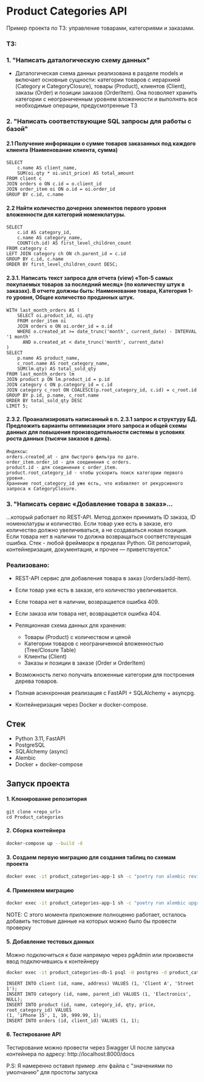 # Product Categories API

Пример проекта по ТЗ: управление товарами, категориями и заказами.

### ТЗ:
### 1. "Написать даталогическую схему данных"
 - Даталогическая схема данных реализована в разделе models и включает основные сущности: категории товаров с иерархией (Category и CategoryClosure), товары (Product), клиентов (Client), заказы (Order) и позиции заказов (OrderItem). Она позволяет хранить категории с неограниченным уровнем вложенности и выполнять все необходимые операции, предусмотренные ТЗ

### 2. "Написать соответствующие SQL запросы для работы с базой"
#### 2.1 Получение информации о сумме товаров заказанных под каждого клиента (Наименование клиента, сумма)
```
SELECT 
    c.name AS client_name,
    SUM(oi.qty * oi.unit_price) AS total_amount
FROM client c
JOIN orders o ON c.id = o.client_id
JOIN order_item oi ON o.id = oi.order_id
GROUP BY c.id, c.name
```
#### 2.2 Найти количество дочерних элементов первого уровня вложенности для категорий номенклатуры.
```
SELECT 
    c.id AS category_id,
    c.name AS category_name,
    COUNT(ch.id) AS first_level_children_count
FROM category c
LEFT JOIN category ch ON ch.parent_id = c.id
GROUP BY c.id, c.name
ORDER BY first_level_children_count DESC;
```
#### 2.3.1. Написать текст запроса для отчета (view) «Топ-5 самых покупаемых товаров за последний месяц» (по количеству штук в заказах). В отчете должны быть: Наименование товара, Категория 1-го уровня, Общее количество проданных штук.
```
WITH last_month_orders AS (
    SELECT oi.product_id, oi.qty
    FROM order_item oi
    JOIN orders o ON oi.order_id = o.id
    WHERE o.created_at >= date_trunc('month', current_date) - INTERVAL '1 month'
      AND o.created_at < date_trunc('month', current_date)
)
SELECT 
    p.name AS product_name,
    c_root.name AS root_category_name,
    SUM(lm.qty) AS total_sold_qty
FROM last_month_orders lm
JOIN product p ON lm.product_id = p.id
JOIN category c ON p.category_id = c.id
JOIN category c_root ON COALESCE(p.root_category_id, c.id) = c_root.id
GROUP BY p.id, p.name, c_root.name
ORDER BY total_sold_qty DESC
LIMIT 5;
```
#### 2.3.2. Проанализировать написанный в п. 2.3.1 запрос и структуру БД. Предложить варианты оптимизации этого запроса и общей схемы данных для повышения производительности системы в условиях роста данных (тысячи заказов в день).
```
Индексы:
orders.created_at - для быстрого фильтра по дате.
order_item.order_id - для соединения с orders.
product.id - для соединения с order_item.
product.root_category_id - чтобы ускорить поиск категории первого уровня.
Хранение root_category_id уже есть, что избавляет от рекурсивного запроса к CategoryClosure.
```

### 3. "Написать сервис «Добавление товара в заказ»...
...который работает по REST-API. Метод должен принимать ID заказа, ID номенклатуры и количество. Если товар уже есть в заказе, его количество должно увеличиваться, а не создаваться новая позиция. Если товара нет в наличии то должна возвращаться соответствующая ошибка. Стек -  любой фреймворк в пределах Python. Git репозиторий, контейнеризация, документация, и прочее — приветствуется."

### Реализовано:
- REST-API сервис для добавления товара в заказ (/orders/add-item).
- Если товар уже есть в заказе, его количество увеличивается.
- Если товара нет в наличии, возвращается ошибка 409.
- Если заказа или товара нет, возвращается ошибка 404.

- Реляционная схема данных для хранения:
  - Товары (Product) с количеством и ценой
  - Категории товаров с неограниченной вложенностью (Tree/Closure Table)
  - Клиенты (Client)
  - Заказы и позиции в заказе (Order и OrderItem)

- Возможность легко получать вложенные категории для построения дерева товаров.
- Полная асинхронная реализация с FastAPI + SQLAlchemy + asyncpg.
- Контейнеризация через Docker и docker-compose.


## Стек
- Python 3.11, FastAPI
- PostgreSQL
- SQLAlchemy (async)
- Alembic
- Docker + docker-compose

## Запуск проекта
#### 1. Клонирование репозитория
```
git clone <repo_url>
cd Product_categories
```

#### 2. Сборка контейнера
```bash
docker-compose up --build -d
```

#### 3. Создаем первую миграцию для создания таблиц по схемам проекта
```bash
docker exec -it product_categories-app-1 sh -c "poetry run alembic revision --autogenerate -m 'initial tables'"
```

#### 4. Применяем миграцию
```bash
docker exec -it product_categories-app-1 sh -c "poetry run alembic upgrade head"
```

NOTE: С этого момента приложение полноценно работает, осталось добавить тестовые данные на которых можно было бы провести проверку

#### 5. Добавление тестовых данных 
Можно подключиться к базе напрямую через pgAdmin или произвести ввод подключившись к контейнеру
```bash
docker exec -it product_categories-db-1 psql -U postgres -d product_categories
```

```
INSERT INTO client (id, name, address) VALUES (1, 'Client A', 'Street 1');
INSERT INTO category (id, name, parent_id) VALUES (1, 'Electronics', NULL);
INSERT INTO product (id, name, category_id, qty, price, root_category_id) VALUES
(1, 'iPhone 15', 1, 10, 999.99, 1);
INSERT INTO orders (id, client_id) VALUES (1, 1);
```
#### 6. Тестирование API
Тестирование можно провести через Swagger UI после запуска контейнера по адресу: http://localhost:8000/docs

P.S: Я намеренно оставил пример .env файла с "значениями по умолчанию" для простоты запуска